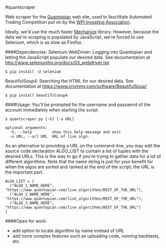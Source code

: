 #quantscraper

Web scraper for the [Quantopian](https://www.quantopian.com/) web site, used to fascilitate Automated Trading Competition put on by the [WPI Investing Association](http://users.wpi.edu/~investing/).

Ideally, we'd use the much faster [Mechanize](http://wwwsearch.sourceforge.net/mechanize/) library. However, because the data we're scraping is populated by JavaScript, we're forced to use Selenium, which is as slow as Firefox.

####Dependencies:
Selenium WebDriver: Logging into Quantopian and letting the JavaScript populate our desired data. See documentation at http://www.seleniumhq.org/docs/03_webdriver.jsp

    $ pip install -U selenium
BeautifulSoup4: Searching the HTML for our desired data. See documentation at https://www.crummy.com/software/BeautifulSoup/

    $ pip install beautifulsoup4
        
####Usage: 
You'll be prompted for the username and password of the account immediately when starting the script. 
    
    $ quantscraper.py [-h] [-u URL]

    optional arguments:
      -h, --help         show this help message and exit
      -u URL, --url URL  URL of live algo.

As an alternative to providing a URL on the command-line, you may edit the source code declaration ALGO_LIST to contain a list of tuples with the desired URLs. This is the way to go if you're trying to gather data for a lot of different algorithms. Note that the name string is just for your benefit for when the algos are sorted and ranked at the end of the script; the URL is the important part.
    
    ALGO_LIST = [
      ("ALGO_1_NAME_HERE", "https://www.quantopian.com/live_algorithms/REST_OF_THE_URL"),
      ("ALGO_2_NAME_HERE", "https://www.quantopian.com/live_algorithms/REST_OF_THE_URL"),
      ("ALGO_3_NAME_HERE", "https://www.quantopian.com/live_algorithms/REST_OF_THE_URL")
    ]
    
####Open for work:
* add option to locate algorithm by name instead of URL
* add more complex features such as uploading code, running backtests, etc.

